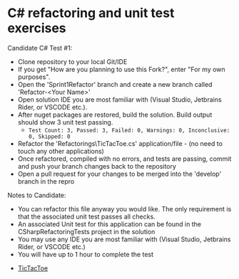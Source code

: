 # C# refactoring and unit test exercises

Candidate C# Test #1:
- Clone repository to your local Git/IDE
- If you get "How are you planning to use this Fork?", enter "For my own purposes".  
- Open the 'Sprint1Refactor' branch and create a new branch called 'Refactor-\<Your Name\>'
- Open solution IDE you are most familiar with (Visual Studio, Jetbrains Rider, or VSCODE etc.).
- After nuget packages are restored, build the solution. Build output should show 3 unit test passing.  
  - `Test Count: 3, Passed: 3, Failed: 0, Warnings: 0, Inconclusive: 0, Skipped: 0`  
- Refactor the 'Refactorings\TicTacToe.cs' application/file - (no need to touch any other applications)
- Once refactored, compiled with no errors, and tests are passing, commit and push your branch changes back to the repository
- Open a pull request for your changes to be merged into the 'develop' branch in the repro

Notes to Candidate:
- You can refactor this file anyway you would like. The only requirement is that the associated unit test passes all checks.
- An associated Unit test for this application can be found in the CSharpRefactoringTests project in the solution
- You may use any IDE you are most familiar with (Visual Studio, Jetbrains Rider, or VSCODE etc.)
- You will have up to 1 hour to complete the test

* [TicTacToe](/C%23/CSharpRefactorings/TicTacToe/Original)
